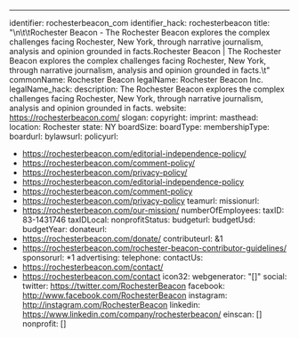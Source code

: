 ---
identifier: rochesterbeacon_com
identifier_hack: rochesterbeacon
title: "\n\t\tRochester Beacon - The Rochester Beacon explores the complex challenges
  facing Rochester, New York, through narrative journalism, analysis and opinion grounded
  in facts.Rochester Beacon | The Rochester Beacon explores the complex challenges
  facing Rochester, New York, through narrative journalism, analysis and opinion grounded
  in facts.\t"
commonName: Rochester Beacon
legalName: Rochester Beacon Inc.
legalName_hack:
description: The Rochester Beacon explores the complex challenges facing Rochester,
  New York, through narrative journalism, analysis and opinion grounded in facts.
website: https://rochesterbeacon.com/
slogan:
copyright:
imprint:
masthead:
location: Rochester
state: NY
boardSize:
boardType:
membershipType:
boardurl:
bylawsurl:
policyurl:
- https://rochesterbeacon.com/editorial-independence-policy/
- https://rochesterbeacon.com/comment-policy/
- https://rochesterbeacon.com/privacy-policy/
- https://rochesterbeacon.com/editorial-independence-policy
- https://rochesterbeacon.com/comment-policy
- https://rochesterbeacon.com/privacy-policy
teamurl:
missionurl:
- https://rochesterbeacon.com/our-mission/
numberOfEmployees:
taxID: 83-1431746
taxIDLocal:
nonprofitStatus:
budgeturl:
budgetUsd:
budgetYear:
donateurl:
- https://rochesterbeacon.com/donate/
contributeurl: &1
- https://rochesterbeacon.com/rochester-beacon-contributor-guidelines/
sponsorurl: *1
advertising:
telephone:
contactUs:
- https://rochesterbeacon.com/contact/
- https://rochesterbeacon.com/contact
icon32:
webgenerator: "[]"
social:
  twitter: https://twitter.com/RochesterBeacon
  facebook: http://www.facebook.com/RochesterBeacon
  instagram: http://instagram.com/RochesterBeacon
  linkedin: https://www.linkedin.com/company/rochesterbeacon/
einscan: []
nonprofit: []
